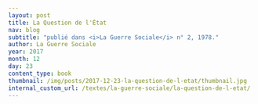 ```yaml
---
layout: post
title: La Question de l'État
nav: blog
subtitle: "publié dans <i>La Guerre Sociale</i> n° 2, 1978."
author: La Guerre Sociale
year: 2017
month: 12
day: 23
content_type: book
thumbnail: /img/posts/2017-12-23-la-question-de-l-etat/thumbnail.jpg
internal_custom_url: /textes/la-guerre-sociale/la-question-de-l-etat/
---
```

